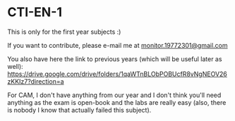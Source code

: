 # CTI-EN-1
This is only for the first year subjects :)

If you want to contribute, please e-mail me at monitor.19772301@gmail.com

You also have here the link to previous years (which will be useful later as well): https://drive.google.com/drive/folders/1qaWTnBLObPOBUcfR8vNgNEOV26zKKIz7?direction=a

For CAM, I don't have anything from our year and I don't think you'll need anything as the exam is open-book and the labs are really easy (also, there is nobody I know that actually failed this subject).

